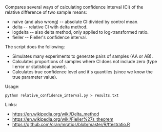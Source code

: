 Compares several ways of calculating confidence interval (CI) of the relative difference of two sample means:
- naive (and also wrong) -- absolute CI divided by control mean.
- delta -- relative CI with delta method.
- logdelta -- also delta method, only applied to log-transformed ratio.
- fieller -- Fieller's confidence interval.

The script does the following:
- Simulates many experiments to generate pairs of samples (AA or AB).
- Calculates proportions of samples where CI does not include zero (type I error or statistical power).
- Calculates true confidence level and it's quantiles (since we know the true parameter value).

Usage:
```
python relative_confidence_interval.py > results.txt
```

Links:
- https://en.wikipedia.org/wiki/Delta_method
- https://en.wikipedia.org/wiki/Fieller%27s_theorem
- https://github.com/cran/mratios/blob/master/R/ttestratio.R
